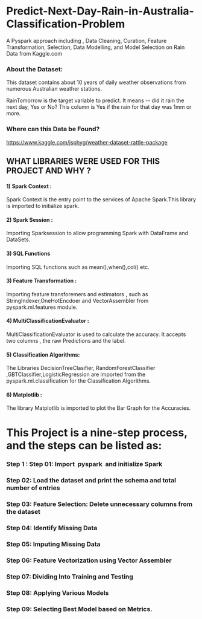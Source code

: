 # Predict-Next-Day-Rain-in-Australia-Classification-Problem
A Pyspark approach including , Data Cleaning, Curation, Feature Transformation, Selection, Data Modelling, and Model Selection on Rain Data from Kaggle.com


### About the Dataset:
This dataset contains about 10 years of daily weather observations from numerous Australian weather stations.

RainTomorrow is the target variable to predict. It means -- did it rain the next day, Yes or No?
This column is Yes if the rain for that day was 1mm or more.


### Where can this Data be Found?
https://www.kaggle.com/jsphyg/weather-dataset-rattle-package


## WHAT LIBRARIES WERE USED FOR THIS PROJECT AND WHY ?

#### 1) Spark Context :  
Spark Context is the entry point to the services of Apache Spark.This library is imported to initialize spark.

#### 2) Spark Session : 
Importing Sparksession to allow programming Spark with DataFrame and DataSets.

#### 3) SQL Functions

Importing SQL functions such as mean(),when(),col() etc.


#### 3) Feature Transformation : 

Importing feature transforemers  and estimators , such as  StringIndexer,OneHotEncdoer and VectorAssembler from pyspark.ml.features module.

#### 4) MultiClassificationEvaluator : 

MultiClassificationEvaluator  is used to calculate the accuracy. It accepts two columns , the 
raw Predictions and the label. 

#### 5) Classification Algorithms:

The Libraries DecisionTreeClasifier, RandomForestClassifier ,GBTClassifier,LogisticRegression are imported
from the pyspark.ml.classification for the Classification Algorithms.


#### 6) Matplotlib : 

The library Matplotlib is imported to plot the Bar Graph for the Accuracies.






# This Project is a nine-step process, and the steps can be listed as: 

 ###  Step 1 : Step 01: Import ​ pyspark ​ and initialize Spark
 ###  Step 02: Load the dataset and print the schema and total number of entries
 ### Step 03: Feature Selection:  Delete unnecessary columns from the dataset
 ###  Step 04: Identify Missing Data
 ### Step 05: Imputing Missing Data
 ### Step 06: Feature Vectorization using Vector Assembler 
 ###  Step 07: Dividing Into Training and Testing
 ### Step 08: Applying Various Models 
 ### Step 09: Selecting Best Model based on Metrics.
 
 
 
 
 
 



